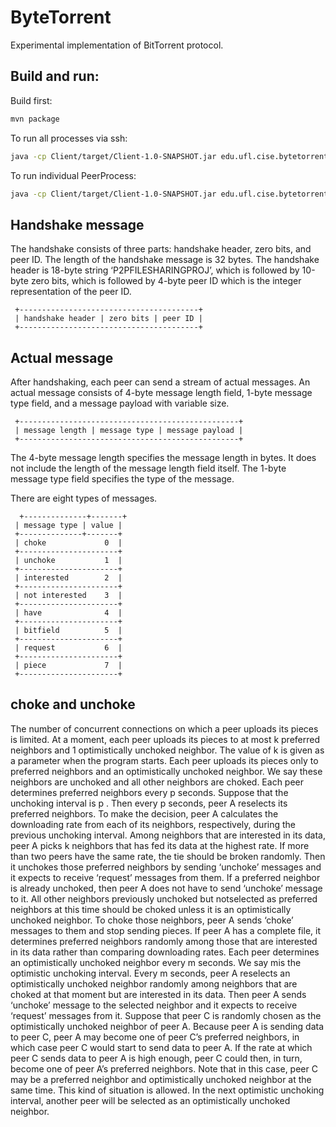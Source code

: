 # ByteTorrent

Experimental implementation of BitTorrent protocol.

## Build and run:

Build first:
```bash
mvn package
```

To run all processes via ssh:
```bash
java -cp Client/target/Client-1.0-SNAPSHOT.jar edu.ufl.cise.bytetorrent.StartRemotePeers
```

To run individual PeerProcess:
```bash
java -cp Client/target/Client-1.0-SNAPSHOT.jar edu.ufl.cise.bytetorrent.PeerProcess 1001
```

## Handshake message

The handshake consists of three parts: handshake header, zero bits, and peer ID. The length of the handshake message is 32 bytes. The handshake header is 18-byte string
‘P2PFILESHARINGPROJ’, which is followed by 10-byte zero bits, which is followed by 4-byte peer ID which is the integer representation of the peer ID.

```shell
 +----------------------------------------+
 | handshake header | zero bits | peer ID |
 +----------------------------------------+
```
## Actual message

After handshaking, each peer can send a stream of actual messages. An actual message consists of 4-byte message length field, 1-byte message type field, and a message payload with variable size.

```shell
 +-------------------------------------------------+
 | message length | message type | message payload |
 +-------------------------------------------------+
```
The 4-byte message length specifies the message length in bytes. It does not include the length of the message length field itself. The 1-byte message type field specifies the type of the message.

There are eight types of messages.
```shell
  +--------------+-------+
 | message type | value |
 +--------------+-------+
 | choke             0  |
 +----------------------+
 | unchoke           1  |
 +----------------------+
 | interested        2  |
 +----------------------+
 | not interested    3  |
 +----------------------+
 | have              4  |
 +----------------------+
 | bitfield          5  |
 +----------------------+
 | request           6  |
 +----------------------+
 | piece             7  |
 +----------------------+
```

## choke and unchoke
The number of concurrent connections on which a peer uploads its pieces is limited. At a moment, each peer uploads its pieces to at most k preferred neighbors and 1 optimistically
unchoked neighbor. The value of k is given as a parameter when the program starts. Each peer uploads its pieces only to preferred neighbors and an optimistically unchoked
neighbor. We say these neighbors are unchoked and all other neighbors are choked. Each peer determines preferred neighbors every p seconds. Suppose that the unchoking interval is p . Then every p seconds, peer A reselects its preferred neighbors. To make the decision, peer A calculates the downloading rate from each of its neighbors, respectively, during the previous unchoking interval. Among neighbors that are interested
in its data, peer A picks k neighbors that has fed its data at the highest rate. If more than two peers have the same rate, the tie should be broken randomly. Then it unchokes those
preferred neighbors by sending ‘unchoke’ messages and it expects to receive ‘request’ messages from them. If a preferred neighbor is already unchoked, then peer A does not
have to send ‘unchoke’ message to it. All other neighbors previously unchoked but notselected as preferred neighbors at this time should be choked unless it is an optimistically
unchoked neighbor. To choke those neighbors, peer A sends ‘choke’ messages to them and stop sending pieces.
If peer A has a complete file, it determines preferred neighbors randomly among those that are interested in its data rather than comparing downloading rates.
Each peer determines an optimistically unchoked neighbor every m seconds. We say mis the optimistic unchoking interval. Every m seconds, peer A reselects an optimistically
unchoked neighbor randomly among neighbors that are choked at that moment but are interested in its data. Then peer A sends ‘unchoke’ message to the selected neighbor and
it expects to receive ‘request’ messages from it. Suppose that peer C is randomly chosen as the optimistically unchoked neighbor of peer
A. Because peer A is sending data to peer C, peer A may become one of peer C’s preferred neighbors, in which case peer C would start to send data to peer A. If the rate
at which peer C sends data to peer A is high enough, peer C could then, in turn, become one of peer A’s preferred neighbors. Note that in this case, peer C may be a preferred
neighbor and optimistically unchoked neighbor at the same time. This kind of situation is allowed. In the next optimistic unchoking interval, another peer will be selected as an
optimistically unchoked neighbor.
